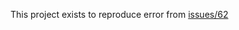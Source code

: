 This project exists to reproduce error from [issues/62](https://gitlab.com/trixnity/uniffi-kotlin-multiplatform-bindings/-/issues/62)
